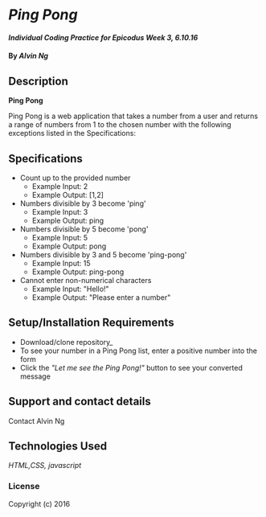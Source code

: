 # _Ping Pong_

#### _Individual Coding Practice for Epicodus Week 3, 6.10.16_

#### By _**Alvin Ng**_

## Description
**Ping Pong**

Ping Pong is a web application that takes a number from a user and returns a range of numbers from 1 to the chosen number with the following exceptions listed in the Specifications:

## Specifications
* Count up to the provided number
  * Example Input: 2
  * Example Output: [1,2]
* Numbers divisible by 3 become 'ping'
  * Example Input: 3	  
  * Example Output: ping
* Numbers divisible by 5 become 'pong'
  * Example Input: 5
  * Example Output: pong
* Numbers divisible by 3 and 5 become 'ping-pong'
  * Example Input: 15
  * Example Output: ping-pong
* Cannot enter non-numerical characters
  * Example Input: "Hello!"
  * Example Output: "Please enter a number"

## Setup/Installation Requirements

* Download/clone repository_
* To see your number in a Ping Pong list, enter a positive number into the form
* Click the _"Let me see the Ping Pong!"_ button to see your converted message

## Support and contact details

Contact Alvin Ng

## Technologies Used

_HTML,CSS, javascript_

### License

Copyright (c) 2016
